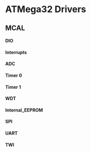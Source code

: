 # ATMega32 Drivers  

## MCAL
#### DIO  
#### Interrupts
#### ADC
#### Timer 0
#### Timer 1
#### WDT
#### Internal_EEPROM
#### SPI
#### UART
#### TWI


